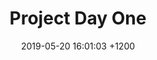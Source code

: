 ---
layout: post
title:  "Project Day One"
date:   2019-05-20 16:01:03 +1200
categories: jekyll update
---